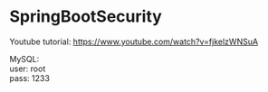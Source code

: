 # SpringBootSecurity

Youtube tutorial: https://www.youtube.com/watch?v=fjkelzWNSuA

MySQL:<br/>
  user: root<br/>
  pass: 1233<br/>
